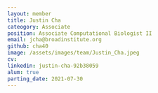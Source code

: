 ```yaml
---
layout: member
title: Justin Cha
cateogory: Associate
position: Associate Computational Biologist II
email: jcha@broadinstitute.org
github: cha40
image: /assets/images/team/Justin_Cha.jpeg
cv:
linkedin: justin-cha-92b38059
alum: true
parting_date: 2021-07-30
---
```


